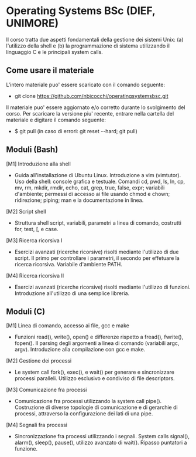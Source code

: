# Operating Systems BSc (DIEF, UNIMORE) #
Il corso tratta due aspetti fondamentali della gestione dei sistemi Unix:
(a) l'utilizzo della shell e (b) la programmazione di sistema utilizzando il linguaggio C
e le principali system calls.

## Come usare il materiale ##
L'intero materiale puo' essere scaricato con il comando seguente:

* git clone https://github.com/nbicocchi/operatingsystemsbsc.git

Il materiale puo' essere aggiornato e/o corretto durante lo svolgimento del corso.
Per scaricare la versione piu' recente, entrare nella cartella del materiale e
digitare il comando seguente:

* $ git pull (in caso di errori: git reset --hard; git pull)

## Moduli (Bash) ##

[M1] Introduzione alla shell

* Guida all'installazione di Ubuntu Linux. Introduzione a vim (vimtutor). Uso della shell: console grafica e testuale. Comandi cd, pwd, ls, ln, cp, mv, rm, mkdir, rmdir, echo, cat, grep, true, false, expr; variabili d'ambiente; permessi di accesso ai file usando chmod e chown; ridirezione; piping; man e la documentazione in linea.

[M2] Script shell

* Struttura shell script, variabili, parametri a linea di comando, costrutti for, test, [, e case.

[M3] Ricerca ricorsiva I

* Esercizi avanzati (ricerche ricorsive) risolti mediante l'utilizzo di due script. Il primo per controllare i parametri, il secondo per effetuare la ricerca ricorsiva. Variabile d'ambiente PATH.

[M4] Ricerca ricorsiva II

* Esercizi avanzati (ricerche ricorsive) risolti mediante l'utilizzo di funzioni. Introduzione all'utilizzo di una semplice libreria.

## Moduli (C) ##

[M1] Linea di comando, accesso ai file, gcc e make

* Funzioni read(), write(), open() e differenze rispetto a fread(), fwrite(), fopen(). Il parsing degli argomenti a linea di comando (variabili argc, argv). Introduzione alla compilazione con gcc e make.

[M2] Gestione dei processi

* Le system call fork(), exec(), e wait() per generare e sincronizzare processi paralleli. Utilizzo esclusivo e condiviso di file descriptors.

[M3] Comunicazione fra processi

* Comunicazione fra processi utilizzando la system call pipe(). Costruzione di diverse topologie di comunicazione e di gerarchie di processi, attraverso la configurazione dei lati di una pipe.

[M4] Segnali fra processi

* Sincronizzazione fra processi utilizzando i segnali. System calls signal(), alarm(), sleep(), pause(), utilizzo avanzato di wait(). Ripasso puntatori a funzione.

